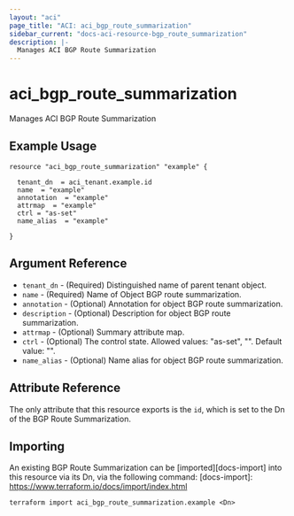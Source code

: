 ```yaml
---
layout: "aci"
page_title: "ACI: aci_bgp_route_summarization"
sidebar_current: "docs-aci-resource-bgp_route_summarization"
description: |-
  Manages ACI BGP Route Summarization
---
```


# aci_bgp_route_summarization

Manages ACI BGP Route Summarization

## Example Usage

```hcl
resource "aci_bgp_route_summarization" "example" {

  tenant_dn  = aci_tenant.example.id
  name  = "example"
  annotation  = "example"
  attrmap  = "example"
  ctrl = "as-set"
  name_alias  = "example"

}
```

## Argument Reference

- `tenant_dn` - (Required) Distinguished name of parent tenant object.
- `name` - (Required) Name of Object BGP route summarization.
- `annotation` - (Optional) Annotation for object BGP route summarization.
- `description` - (Optional) Description for object BGP route summarization.
- `attrmap` - (Optional) Summary attribute map.
- `ctrl` - (Optional) The control state.
  Allowed values: "as-set", "". Default value: "".
- `name_alias` - (Optional) Name alias for object BGP route summarization.

## Attribute Reference

The only attribute that this resource exports is the `id`, which is set to the
Dn of the BGP Route Summarization.

## Importing

An existing BGP Route Summarization can be [imported][docs-import] into this resource via its Dn, via the following command:
[docs-import]: https://www.terraform.io/docs/import/index.html

```
terraform import aci_bgp_route_summarization.example <Dn>
```
